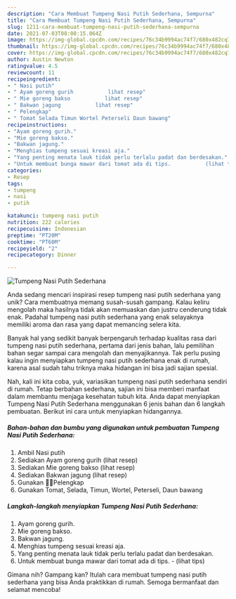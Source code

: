 ```yaml
---
description: "Cara Membuat Tumpeng Nasi Putih Sederhana, Sempurna"
title: "Cara Membuat Tumpeng Nasi Putih Sederhana, Sempurna"
slug: 1211-cara-membuat-tumpeng-nasi-putih-sederhana-sempurna
date: 2021-07-03T08:08:15.064Z
image: https://img-global.cpcdn.com/recipes/76c34b9994ac74f7/680x482cq70/tumpeng-nasi-putih-sederhana-foto-resep-utama.jpg
thumbnail: https://img-global.cpcdn.com/recipes/76c34b9994ac74f7/680x482cq70/tumpeng-nasi-putih-sederhana-foto-resep-utama.jpg
cover: https://img-global.cpcdn.com/recipes/76c34b9994ac74f7/680x482cq70/tumpeng-nasi-putih-sederhana-foto-resep-utama.jpg
author: Austin Newton
ratingvalue: 4.5
reviewcount: 11
recipeingredient:
- " Nasi putih"
- " Ayam goreng gurih           lihat resep"
- " Mie goreng bakso           lihat resep"
- " Bakwan jagung           lihat resep"
- " Pelengkap"
- " Tomat Selada Timun Wortel Peterseli Daun bawang"
recipeinstructions:
- "Ayam goreng gurih."
- "Mie goreng bakso."
- "Bakwan jagung."
- "Menghias tumpeng sesuai kreasi aja."
- "Yang penting menata lauk tidak perlu terlalu padat dan berdesakan."
- "Untuk membuat bunga mawar dari tomat ada di tips.           (lihat tips)"
categories:
- Resep
tags:
- tumpeng
- nasi
- putih

katakunci: tumpeng nasi putih 
nutrition: 222 calories
recipecuisine: Indonesian
preptime: "PT20M"
cooktime: "PT60M"
recipeyield: "2"
recipecategory: Dinner

---
```



![Tumpeng Nasi Putih Sederhana](https://img-global.cpcdn.com/recipes/76c34b9994ac74f7/680x482cq70/tumpeng-nasi-putih-sederhana-foto-resep-utama.jpg)

Anda sedang mencari inspirasi resep tumpeng nasi putih sederhana yang unik? Cara membuatnya memang susah-susah gampang. Kalau keliru mengolah maka hasilnya tidak akan memuaskan dan justru cenderung tidak enak. Padahal tumpeng nasi putih sederhana yang enak selayaknya memiliki aroma dan rasa yang dapat memancing selera kita.



Banyak hal yang sedikit banyak berpengaruh terhadap kualitas rasa dari tumpeng nasi putih sederhana, pertama dari jenis bahan, lalu pemilihan bahan segar sampai cara mengolah dan menyajikannya. Tak perlu pusing kalau ingin menyiapkan tumpeng nasi putih sederhana enak di rumah, karena asal sudah tahu triknya maka hidangan ini bisa jadi sajian spesial.


Nah, kali ini kita coba, yuk, variasikan tumpeng nasi putih sederhana sendiri di rumah. Tetap berbahan sederhana, sajian ini bisa memberi manfaat dalam membantu menjaga kesehatan tubuh kita. Anda dapat menyiapkan Tumpeng Nasi Putih Sederhana menggunakan 6 jenis bahan dan 6 langkah pembuatan. Berikut ini cara untuk menyiapkan hidangannya.

<!--inarticleads1-->

##### Bahan-bahan dan bumbu yang digunakan untuk pembuatan Tumpeng Nasi Putih Sederhana:

1. Ambil  Nasi putih
1. Sediakan  Ayam goreng gurih           (lihat resep)
1. Sediakan  Mie goreng bakso           (lihat resep)
1. Sediakan  Bakwan jagung           (lihat resep)
1. Gunakan  🍅🥒Pelengkap
1. Gunakan  Tomat, Selada, Timun, Wortel, Peterseli, Daun bawang




<!--inarticleads2-->

##### Langkah-langkah menyiapkan Tumpeng Nasi Putih Sederhana:

1. Ayam goreng gurih.
1. Mie goreng bakso.
1. Bakwan jagung.
1. Menghias tumpeng sesuai kreasi aja.
1. Yang penting menata lauk tidak perlu terlalu padat dan berdesakan.
1. Untuk membuat bunga mawar dari tomat ada di tips. -           (lihat tips)




Gimana nih? Gampang kan? Itulah cara membuat tumpeng nasi putih sederhana yang bisa Anda praktikkan di rumah. Semoga bermanfaat dan selamat mencoba!
